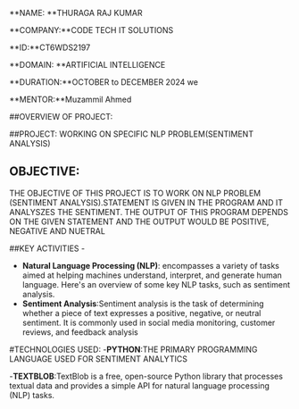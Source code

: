**NAME: **THURAGA RAJ KUMAR 

**COMPANY:**CODE TECH IT SOLUTIONS 

**ID:**CT6WDS2197

**DOMAIN: **ARTIFICIAL INTELLIGENCE 

**DURATION:**OCTOBER to DECEMBER  2024 we

**MENTOR:**Muzammil Ahmed


##OVERVIEW OF PROJECT:

##PROJECT: WORKING ON SPECIFIC NLP PROBLEM(SENTIMENT ANALYSIS)

## OBJECTIVE:
THE OBJECTIVE OF THIS PROJECT IS TO WORK ON NLP PROBLEM (SENTIMENT ANALYSIS).STATEMENT IS GIVEN IN THE PROGRAM AND IT ANALYSZES THE SENTIMENT. 
THE OUTPUT OF THIS PROGRAM DEPENDS ON THE GIVEN STATEMENT AND THE OUTPUT WOULD BE POSITIVE, NEGATIVE AND NUETRAL

##KEY ACTIVITIES -
- **Natural Language Processing (NLP)**: encompasses a variety of tasks aimed at helping machines understand, interpret, and generate human language. Here's an overview of some key NLP tasks, such as sentiment analysis.
- **Sentiment Analysis**:Sentiment analysis is the task of determining whether a piece of text expresses a positive, negative, or neutral sentiment. It is commonly used in social media monitoring, customer reviews, and feedback analysis


#TECHNOLOGIES USED:
-**PYTHON**:THE PRIMARY PROGRAMMING LANGUAGE USED FOR SENTIMENT ANALYTICS 

-**TEXTBLOB**:TextBlob is a free, open-source Python library that processes textual data and provides a simple API for natural language processing (NLP) tasks.
